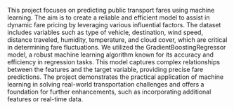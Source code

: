This project focuses on predicting public transport fares using machine learning. The aim is to create a reliable and efficient model to assist in dynamic fare pricing by leveraging various influential factors.
The dataset includes variables such as type of vehicle, destination, wind speed, distance traveled, humidity, temperature, 
and cloud cover, which are critical in determining fare fluctuations. We utilized the GradientBoostingRegressor model, 
a robust machine learning algorithm known for its accuracy and efficiency in regression tasks. This model captures complex relationships between the features and the target variable, providing precise fare predictions. 
The project demonstrates the practical application of machine learning in solving real-world transportation challenges and offers a foundation for further enhancements, such as incorporating additional features or real-time data.

